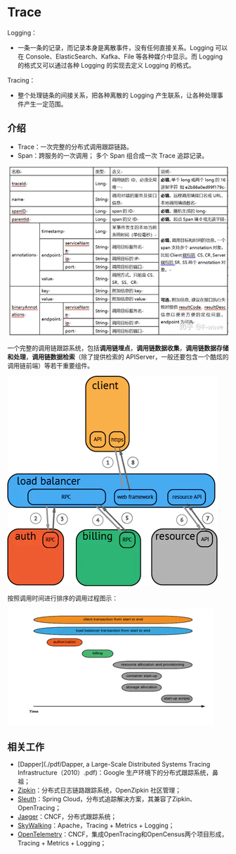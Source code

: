 # Trace

Logging：

- 一条一条的记录，而记录本身是离散事件，没有任何直接关系。Logging 可以在 Console、ElasticSearch、Kafka、File 等各种媒介中显示。而 Logging 的格式又可以通过各种 Logging 的实现去定义 Logging 的格式。

Tracing：

- 整个处理链条的间接关系，把各种离散的 Logging 产生联系，让各种处理事件产生一定范围。



## 介绍

- Trace：一次完整的分布式调用跟踪链路。
- Span：跨服务的一次调用； 多个 Span 组合成一次 Trace 追踪记录。



![字段说明](pics/字段说明.jpg)

一个完整的调用链跟踪系统，包括**调用链埋点**，**调用链数据收集**，**调用链数据存储和处理**，**调用链数据检索**（除了提供检索的 APIServer，一般还要包含一个酷炫的调用链前端）等若干重要组件。



![调用过程图示.jpg](pics/调用过程图示.jpg)

按照调用时间进行排序的调用过程图示：

![trace time order](pics/trace_time_order.jpg)



## 相关工作

- [Dapper](./pdf/Dapper, a Large-Scale Distributed Systems Tracing Infrastructure（2010）.pdf)：Google 生产环境下的分布式跟踪系统，鼻祖；
- [Zipkin](https://zipkin.io/)：分布式日志链路跟踪系统，OpenZipkin 社区管理；
- [Sleuth](https://spring.io/projects/spring-cloud-sleuth)：Spring Cloud，分布式追踪解决方案，其兼容了Zipkin、OpenTracing；
- [Jaeger](https://github.com/jaegertracing/jaeger)：CNCF，分布式跟踪系统；
- [SkyWalking](https://skywalking.apache.org/)：Apache，Tracing + Metrics + Logging；
- [OpenTelemetry](./opentelemetry.md)：CNCF，集成OpenTracing和OpenCensus两个项目形成，Tracing + Metrics + Logging；



